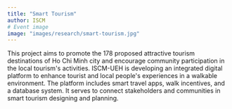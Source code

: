 ```yaml
---
title: "Smart Tourism"
author: ISCM
# Event image
image: "images/research/smart-tourism.jpg"
---
```


This project aims to promote the 178 proposed attractive tourism destinations of Ho Chi Minh city and encourage community participation in the local tourism's activities. ISCM-UEH is developing an integrated digital platform to enhance tourist and local people's experiences in a walkable environment. The platform includes smart travel apps, walk incentives, and a database system. It serves to connect stakeholders and communities in smart tourism designing and planning.